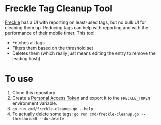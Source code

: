 # Freckle Tag Cleanup Tool

[Freckle](https://letsfreckle.com) has a UI with reporting on least-used tags,
but no bulk UI for cleaning them up. Reducing tags can help with reporting and
with the performance of their mobile timer. This tool:

* Fetches all tags
* Filters them based on the threshold set
* Deletes them (which really just means editing the entry to remove the leading
  hash).

# To use

1. Clone this repository
1. Create a
   [Personal Access Token](http://developer.letsfreckle.com/v2/authentication/#using-personal-access-tokens)
   and export it to the `FRECKLE_TOKEN` environment variable.
1. `go run cmd/freckle-cleanup.go --help`
1. To actually delete some tags: `go run cmd/freckle-cleanup.go --threshold=0 --do-delete`
